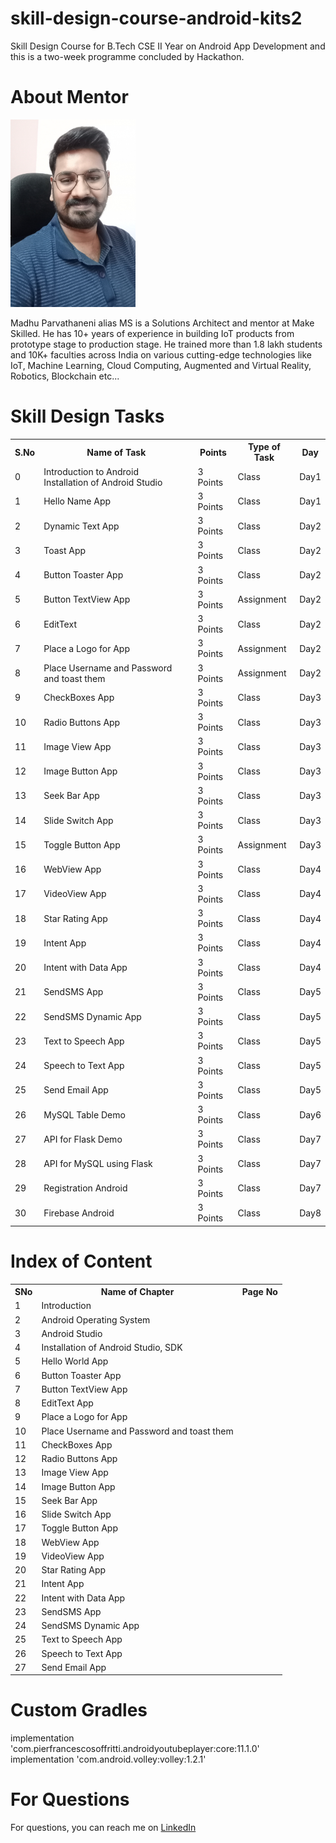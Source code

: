 # skill-design-course-android-kits2
Skill Design Course for B.Tech CSE II Year on Android App Development and this is a two-week programme concluded by Hackathon.

# About Mentor

<img src="https://raw.githubusercontent.com/madblocksgit/ETAI-2021---VSSUT-11th-aug-iot-session/main/maddy.jpg" height="300" width="200" />

Madhu Parvathaneni alias MS is a Solutions Architect and mentor at Make Skilled. He has 10+ years of experience in building IoT products from prototype stage to production stage. He trained more than 1.8 lakh students and 10K+ faculties across India on various cutting-edge technologies like IoT, Machine Learning, Cloud Computing, Augmented and Virtual Reality, Robotics, Blockchain etc...

# Skill Design Tasks

<table>
  <tr>
    <th>S.No</th>
    <th>Name of Task</th>
    <th>Points</th>
    <th>Type of Task</th>
    <th>Day</th>
  </tr>
  <tr>
    <td>0</td>
    <td>Introduction to Android<br/>Installation of Android Studio</td>
    <td>3 Points</td>
    <td>Class</td>
    <td>Day1</td>
  </tr>
  <tr>
    <td>1</td>
    <td>Hello Name App</td>
    <td>3 Points</td>
    <td>Class</td>
    <td>Day1</td>
  </tr>
  <tr>
    <td>2</td>
    <td>Dynamic Text App</td>
    <td>3 Points</td>
    <td>Class</td>
    <td>Day2</td>
    
  </tr>
  <tr>
    <td>3</td>
    <td>Toast App</td>
    <td>3 Points</td>
    <td>Class</td>
    <td>Day2</td>
  </tr>
  <tr>
    <td>4</td>
    <td>Button Toaster App</td>
    <td>3 Points</td>
    <td>Class</td>
    <td>Day2</td>
  </tr>
  <tr>
    <td>5</td>
    <td>Button TextView App</td>
    <td>3 Points</td>
    <td>Assignment</td>
    <td>Day2</td>
  </tr>
  <tr>
    <td>6</td>
    <td>EditText </td>
    <td>3 Points</td>
    <td>Class</td>
    <td>Day2</td>
  </tr>
    <tr>
    <td>7</td>
    <td>Place a Logo for App</td>
    <td>3 Points</td>
    <td>Assignment</td>
    <td>Day2</td>
  </tr>
  <tr>
    <td>8</td>
    <td>Place Username and Password and toast them</td>
    <td>3 Points</td>
    <td>Assignment</td>
    <td>Day2</td>
  </tr>
  <tr>
    <td>9</td>
    <td>CheckBoxes App</td>
    <td>3 Points</td>
    <td>Class</td>
    <td>Day3</td>
  </tr>
  <tr>
    <td>10</td>
    <td>Radio Buttons App</td>
    <td>3 Points</td>
    <td>Class</td>
    <td>Day3</td>
  </tr>
  <tr>
    <td>11</td>
    <td>Image View App</td>
    <td>3 Points</td>
    <td>Class</td>
    <td>Day3</td>
  </tr>
  <tr>
    <td>12</td>
    <td>Image Button App</td>
    <td>3 Points</td>
    <td>Class</td>
    <td>Day3</td>
  </tr>
  <tr>
    <td>13</td>
    <td>Seek Bar App</td>
    <td>3 Points</td>
    <td>Class</td>
    <td>Day3</td>
  </tr>
  <tr>
    <td>14</td>
    <td>Slide Switch App</td>
    <td>3 Points</td>
    <td>Class</td>
    <td>Day3</td>
  </tr>
  <tr>
    <td>15</td>
    <td>Toggle Button App</td>
    <td>3 Points</td>
    <td>Assignment</td>
    <td>Day3</td>
  </tr>
  <tr>
    <td>16</td>
    <td>WebView App</td>
    <td>3 Points</td>
    <td>Class</td>
    <td>Day4</td>
  </tr>
  <tr>
    <td>17</td>
    <td>VideoView App</td>
    <td>3 Points</td>
    <td>Class</td>
    <td>Day4</td>
  </tr>
  <tr>
    <td>18</td>
    <td>Star Rating App</td>
    <td>3 Points</td>
    <td>Class</td>
    <td>Day4</td>
  </tr>
  <tr>
    <td>19</td>
    <td>Intent App</td>
    <td>3 Points</td>
    <td>Class</td>
    <td>Day4</td>
  </tr>
  <tr>
    <td>20</td>
    <td>Intent with Data App</td>
    <td>3 Points</td>
    <td>Class</td>
    <td>Day4</td>
  </tr>
  <tr>
    <td>21</td>
    <td>SendSMS App</td>
    <td>3 Points</td>
    <td>Class</td>
    <td>Day5</td>
  </tr>
  <tr>
    <td>22</td>
    <td>SendSMS Dynamic App</td>
    <td>3 Points</td>
    <td>Class</td>
    <td>Day5</td>
  </tr>
  <tr>
    <td>23</td>
    <td>Text to Speech App</td>
    <td>3 Points</td>
    <td>Class</td>
    <td>Day5</td>
  </tr>
  <tr>
    <td>24</td>
    <td>Speech to Text App</td>
    <td>3 Points</td>
    <td>Class</td>
    <td>Day5</td>
  </tr>
  <tr>
    <td>25</td>
    <td>Send Email App</td>
    <td>3 Points</td>
    <td>Class</td>
    <td>Day5</td>
  </tr>
  <tr>
    <td>26</td>
    <td>MySQL Table Demo</td>
    <td>3 Points</td>
    <td>Class</td>
    <td>Day6</td>
  </tr>
  <tr>
    <td>27</td>
    <td>API for Flask Demo</td>
    <td>3 Points</td>
    <td>Class</td>
    <td>Day7</td>
  </tr>
  <tr>
    <td>28</td>
    <td>API for MySQL using Flask</td>
    <td>3 Points</td>
    <td>Class</td>
    <td>Day7</td>
  </tr>
  <tr>
    <td>29</td>
    <td>Registration Android</td>
    <td>3 Points</td>
    <td>Class</td>
    <td>Day7</td>
  </tr>
  <tr>
    <td>30</td>
    <td>Firebase Android</td>
    <td>3 Points</td>
    <td>Class</td>
    <td>Day8</td>
  </tr>
</table>

# Index of Content

<table>
  <tr>
    <th>SNo</th>
    <th>Name of Chapter</th>
    <th>Page No</th>
  </tr>
  <tr>
    <td>1</td>
    <td>Introduction</td>
    <td></td>
  </tr>
  <tr>
    <td>2</td>
    <td>Android Operating System</td>
    <td></td>
  </tr>
  <tr>
    <td>3</td>
    <td>Android Studio</td>
    <td></td>
  </tr>
  <tr>
    <td>4</td>
    <td>Installation of Android Studio, SDK</td>
    <td></td>
  </tr>
  <tr>
    <td>5</td>
    <td>Hello World App</td>
    <td></td>
  </tr>
  <tr>
    <td>6</td>
    <td>Button Toaster App</td>
    <td></td>
  </tr>
  <tr>
    <td>7</td>
    <td>Button TextView App</td>
    <td></td>
  </tr>
  <tr>
    <td>8</td>
    <td>EditText App </td>
    <td></td>
  </tr>
    <tr>
    <td>9</td>
    <td>Place a Logo for App</td>
    <td></td>
  </tr>
  <tr>
    <td>10</td>
    <td>Place Username and Password and toast them</td>
    <td></td>
  </tr>
  <tr>
    <td>11</td>
    <td>CheckBoxes App</td>
    <td></td>
  </tr>
  <tr>
    <td>12</td>
    <td>Radio Buttons App</td>
    <td></td>
  </tr>
  <tr>
    <td>13</td>
    <td>Image View App</td>
    <td></td>
  </tr>
  <tr>
    <td>14</td>
    <td>Image Button App</td>
    <td></td>
  </tr>
  <tr>
    <td>15</td>
    <td>Seek Bar App</td>
    <td></td>
  </tr>
  <tr>
    <td>16</td>
    <td>Slide Switch App</td>
    <td></td>
  </tr>
  <tr>
    <td>17</td>
    <td>Toggle Button App</td>
    <td></td>
  </tr>
  <tr>
    <td>18</td>
    <td>WebView App</td>
    <td></td>
  </tr>
  <tr>
    <td>19</td>
    <td>VideoView App</td>
    <td></td>
  </tr>
  <tr>
    <td>20</td>
    <td>Star Rating App</td>
    <td></td>
  </tr>
  <tr>
    <td>21</td>
    <td>Intent App</td>
    <td></td>
  </tr>
  <tr>
    <td>22</td>
    <td>Intent with Data App</td>
    <td></td>
  </tr>
  <tr>
    <td>23</td>
    <td>SendSMS App</td>
    <td></td>
  </tr>
  <tr>
    <td>24</td>
    <td>SendSMS Dynamic App</td>
    <td></td>
  </tr>
  <tr>
    <td>25</td>
    <td>Text to Speech App</td>
    <td></td>
  </tr>
  <tr>
    <td>26</td>
    <td>Speech to Text App</td>
    <td></td>
  </tr>
  <tr>
    <td>27</td>
    <td>Send Email App</td>
    <td></td>
  </tr>
</table>

# Custom Gradles
implementation 'com.pierfrancescosoffritti.androidyoutubeplayer:core:11.1.0' <br/>
implementation 'com.android.volley:volley:1.2.1'

# For Questions
For questions, you can reach me on <a href="https://linkedin.com/in/MadhuPIoT">LinkedIn</a>
